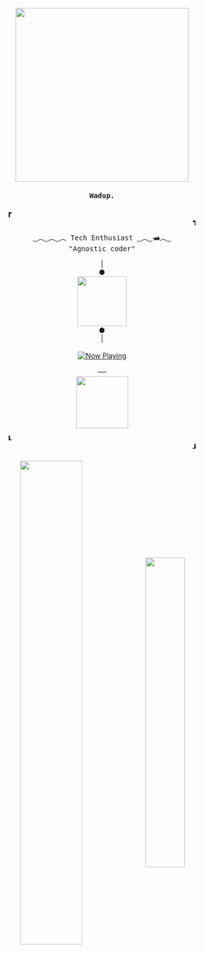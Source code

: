 <p align="center">
<!--   <img src="https://cdn.discordapp.com/attachments/1106222232834945084/1106224845001330728/neural.gif" height="350px"/> -->
  <img src="https://res.cloudinary.com/dqljtchgs/image/upload/f_auto,q_auto/v1/github-thingies/particles_g3wsuu" height="350px"/>
</p>

<h4 align="center" id="begin"><samp>Wadup.</h4>
<!-- <h4 align="center" id="begin"><samp><b><a href="">sesar</a></h4> -->

  <div align="center">
      <b>&#9487
        &#x2800&#x2800&#x2800&#x2800&#x2800&#x2800&#x2800&#x2800&#x2800&#x2800&#x2800&#x2800&#x2800&#x2800&#x2800&#x2800&#x2800&#x2800
        &#x2800&#x2800&#x2800&#x2800&#x2800&#x2800&#x2800&#x2800&#x2800&#x2800&#x2800&#x2800&#x2800&#x2800&#x2800&#x2800&#x2800&#x2800
        &#x2800&#x2800&#x2800&#x2800&#x2800&#x2800&#x2800&#x2800&#x2800&#x2800&#x2800&#x2800&#x2800&#x2800&#x2800&#x2800&#x2800&#x2800
        &#x2800&#x2800&#x2800&#x2800&#x2800&#x2800&#x2800&#x2800&#x2800&#x2800&#x2800&#x2800&#x2800&#x2800&#x2800&#x2800&#x2800&#x2800
        &#9489</b>
  </div>

<p align="center"><samp>
‿︵‿︵‿︵ Tech Enthusiast ‿︵‿🛥︵‿
<br>
"Agnostic coder"
</samp></p>

<p align="center">
  | <br> <b>&#9679</b> <br>
<!--   <img src="https://cdn.discordapp.com/attachments/1106222232834945084/1106225152141824000/eq_anim.gif" height="100px"/> -->
  <img src="https://res.cloudinary.com/dqljtchgs/image/upload/f_auto,q_auto/v1/github-thingies/eq_z7ctrx" height="100px"/>
  <br>
  <b>&#9679</b>
  <br> |
  <br> <br>
  <a href="https://open.spotify.com/user/65fzra6amq5cbvz80afbae499">
    <img src="https://spotify-now-playing-gray-omega.vercel.app/api/spotify" alt="Now Playing">
  </a>
</p>
<p align="center">&#822; &#822; &#822;<br><img src="https://api.visitorbadge.io/api/VisitorHit?user=caesariodito&repo=github-visitors-badge&labelColor=%233f26a8&countColor=%23121212" width="105px"></p>
  
<div align="center">
    <b>&#9494
        &#x2800&#x2800&#x2800&#x2800&#x2800&#x2800&#x2800&#x2800&#x2800&#x2800&#x2800&#x2800&#x2800&#x2800&#x2800&#x2800&#x2800&#x2800
        &#x2800&#x2800&#x2800&#x2800&#x2800&#x2800&#x2800&#x2800&#x2800&#x2800&#x2800&#x2800&#x2800&#x2800&#x2800&#x2800&#x2800&#x2800
        &#x2800&#x2800&#x2800&#x2800&#x2800&#x2800&#x2800&#x2800&#x2800&#x2800&#x2800&#x2800&#x2800&#x2800&#x2800&#x2800&#x2800&#x2800
        &#x2800&#x2800&#x2800&#x2800&#x2800&#x2800&#x2800&#x2800&#x2800&#x2800&#x2800&#x2800&#x2800&#x2800&#x2800&#x2800&#x2800&#x2800
      &#9498</b>
</div>

<br>


<div align="center">
  <a>
    <img align="center" src="https://github-readme-streak-stats.herokuapp.com/?user=caesariodito&theme=transparent&hide_border=true" width="50%" />
    <img align="center" src="https://github-readme-stats.vercel.app/api/top-langs/?username=caesariodito&theme=github_dark&layout=compact&hide_border=true&bg_color=00000000&hide=jupyter%20notebook,html" width="40%" />
  </a>
</div>
